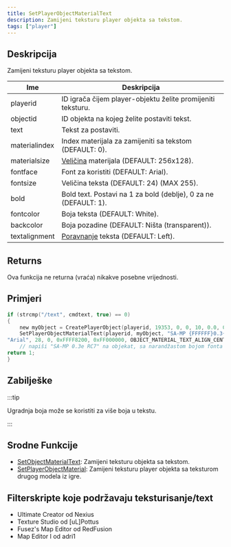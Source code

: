 ```yaml
---
title: SetPlayerObjectMaterialText
description: Zamijeni teksturu player objekta sa tekstom.
tags: ["player"]
---
```


## Deskripcija

Zamijeni teksturu player objekta sa tekstom.

| Ime           | Deskripcija                                                               |
| ------------- | ------------------------------------------------------------------------- |
| playerid      | ID igrača čijem player-objektu želite promijeniti teksturu.               |
| objectid      | ID objekta na kojeg želite postaviti tekst.                               |
| text          | Tekst za postaviti.                                                       |
| materialindex | Index materijala za zamijeniti sa tekstom (DEFAULT: 0).                   |
| materialsize  | [Veličina](../resources/materialtextsizes) materijala (DEFAULT: 256x128). |
| fontface      | Font za koristiti (DEFAULT: Arial).                                       |
| fontsize      | Veličina teksta (DEFAULT: 24) (MAX 255).                                  |
| bold          | Bold text. Postavi na 1 za bold (deblje), 0 za ne (DEFAULT: 1).           |
| fontcolor     | Boja teksta (DEFAULT: White).                                             |
| backcolor     | Boja pozadine (DEFAULT: Ništa (transparent)).                             |
| textalignment | [Poravnanje](../resources/materialtextsizes) teksta (DEFAULT: Left).      |

## Returns

Ova funkcija ne returna (vraća) nikakve posebne vrijednosti.

## Primjeri

```c
if (strcmp("/text", cmdtext, true) == 0)
{
    new myObject = CreatePlayerObject(playerid, 19353, 0, 0, 10, 0.0, 0.0, 90.0); // kreiraj objekat
    SetPlayerObjectMaterialText(playerid, myObject, "SA-MP {FFFFFF}0.3{008500}e {FF8200}RC7", 0, OBJECT_MATERIAL_SIZE_256x128,\
"Arial", 28, 0, 0xFFFF8200, 0xFF000000, OBJECT_MATERIAL_TEXT_ALIGN_CENTER);
    // napiši "SA-MP 0.3e RC7" na objekat, sa narandžastom bojom fonta i crnom pozadinom
return 1;
}
```

## Zabilješke

:::tip

Ugradnja boja može se koristiti za više boja u tekstu.

:::

## Srodne Funkcije

- [SetObjectMaterialText](SetObjectMaterialText): Zamijeni teksturu objekta sa tekstom.
- [SetPlayerObjectMaterial](SetPlayerObjectMaterial): Zamijeni teksturu player objekta sa teksturom drugog modela iz igre.

## Filterskripte koje podržavaju teksturisanje/text

- Ultimate Creator od Nexius
- Texture Studio od \[uL\]Pottus
- Fusez's Map Editor od RedFusion
- Map Editor I od adri1
